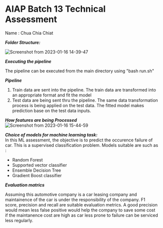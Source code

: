 # AIAP Batch 13 Technical Assessment

Name : Chua Chia Chiat<br>



***Folder Structure:***<br>

![Screenshot from 2023-01-16 14-39-47](https://user-images.githubusercontent.com/122468655/212614720-79ad6e7c-c70e-48de-ab67-a9886f4f5975.png)

***Executing the pipeline***<br>

The pipeline can be executed from the main directory using "bash run.sh"

***Pipeline***<br>

<ol>
    <li>Train data are sent into the pipeline. The train data are transformed into an appropriate format and fit the model</li>
    <li>Test data are being sent thru the pipeline. The same data transformation process is being applied on the test data. The fitted model makes prediction base on the test data inputs.</li>

</ol>


***How features are being Processed***<br>
![Screenshot from 2023-01-16 15-44-59](https://user-images.githubusercontent.com/122468655/212624120-7f809d6d-4ec9-4f2c-8608-7bc628dff28c.png)


***Choice of models for machine learning task:***<br>
In this ML assessment, the objective is to predict the occurence failure of car.
This is a supervised classification problem.
Models suitable are such as :
- Random Forest
- Supported vector classifier
- Ensemble Decision Tree
- Gradient Boost classifier

***Evaluation matrics***<br>

Assuming this automotive company is a car leasing company and maintainence of the car is under the responsibility of the company. F1 score, precision and recall are suitable evaluation metrics. A good precision would mean less false positive would help the company to save some cost if the maintanence cost are high as car less prone to failure can be serviced less regularly.
